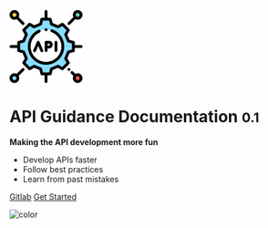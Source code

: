 <!-- _coverpage.md -->



![logo](_media/api-logo.svg)

# API Guidance Documentation <small>0.1</small>

**Making the API development more fun**

- Develop APIs faster
- Follow best practices
- Learn from past mistakes

[Gitlab](https://kwvmxgit.ad.nerc.ac.uk/apis/api-guidance-docs)
[Get Started](/introduction/goal)

<!-- background color -->
![color](#4f4f4f)


